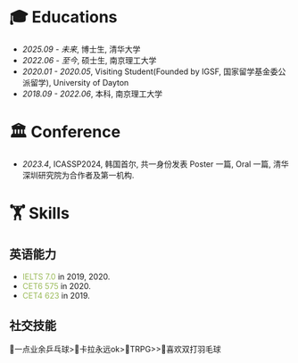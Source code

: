 
# 🎓 Educations
- *2025.09 - 未来*, 博士生, 清华大学
- *2022.06 - 至今*, 硕士生, 南京理工大学
- *2020.01 - 2020.05*, Visiting Student(Founded by IGSF, 国家留学基金委公派留学), University of Dayton
- *2018.09 - 2022.06*, 本科, 南京理工大学

<span class='anchor' id='-xshy'></span>

# 🏛️ Conference
- *2023.4*, ICASSP2024, 韩国首尔, 共一身份发表 Poster 一篇, Oral 一篇, 清华深圳研究院为合作者及第一机构.

<span class='anchor' id='-xl'></span>

# 🏋️ Skills
## 英语能力
- <font color="#9bbb59">IELTS 7.0</font> in 2019, 2020.
- <font color="#9bbb59">CET6 575</font> in 2020.
- <font color="#9bbb59">CET4 623</font> in 2019.

## 社交技能
🏓一点业余乒乓球>🎤卡拉永远ok>👥TRPG>>🏸喜欢双打羽毛球
